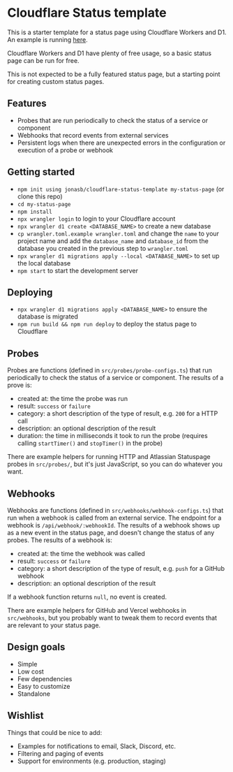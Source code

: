 # Cloudflare Status template

This is a starter template for a status page using Cloudflare Workers and D1.
An example is running [here](https://cloudflare-status-template.dossierhq.workers.dev).

Cloudflare Workers and D1 have plenty of free usage, so a basic status page can
be run for free.

This is not expected to be a fully featured status page, but a starting point
for creating custom status pages.

## Features

- Probes that are run periodically to check the status of a service or component
- Webhooks that record events from external services
- Persistent logs when there are unexpected errors in the configuration or
  execution of a probe or webhook

## Getting started

- `npm init using jonasb/cloudflare-status-template my-status-page` (or clone this repo)
- `cd my-status-page`
- `npm install`
- `npx wrangler login` to login to your Cloudflare account
- `npx wrangler d1 create <DATABASE_NAME>` to create a new database
- `cp wrangler.toml.example wrangler.toml` and change the `name` to your
  project name and add the `database_name` and `database_id` from the database
  you created in the previous step to `wrangler.toml`
- `npx wrangler d1 migrations apply --local <DATABASE_NAME>` to set up the local
  database
- `npm start` to start the development server

## Deploying

- `npx wrangler d1 migrations apply <DATABASE_NAME>` to ensure the database is migrated
- `npm run build && npm run deploy` to deploy the status page to Cloudflare

## Probes

Probes are functions (defined in `src/probes/probe-configs.ts`) that run
periodically to check the status of a service or component. The results of a
prove is:

- created at: the time the probe was run
- result: `success` or `failure`
- category: a short description of the type of result, e.g. `200` for a HTTP call
- description: an optional description of the result
- duration: the time in milliseconds it took to run the probe (requires calling
  `startTimer()` and `stopTimer()` in the probe)

There are example helpers for running HTTP and Atlassian Statuspage probes in
`src/probes/`, but it's just JavaScript, so you can do whatever you want.

## Webhooks

Webhooks are functions (defined in `src/webhooks/webhook-configs.ts`) that run
when a webhook is called from an external service. The endpoint for a webhook is
`/api/webhook/:webhookId`. The results of a webhook shows up as a new event in
the status page, and doesn't change the status of any probes. The results of a
webhook is:

- created at: the time the webhook was called
- result: `success` or `failure`
- category: a short description of the type of result, e.g. `push` for a GitHub
  webhook
- description: an optional description of the result

If a webhook function returns `null`, no event is created.

There are example helpers for GitHub and Vercel webhooks in `src/webhooks`, but
you probably want to tweak them to record events that are relevant to your
status page.

## Design goals

- Simple
- Low cost
- Few dependencies
- Easy to customize
- Standalone

## Wishlist

Things that could be nice to add:

- Examples for notifications to email, Slack, Discord, etc.
- Filtering and paging of events
- Support for environments (e.g. production, staging)
